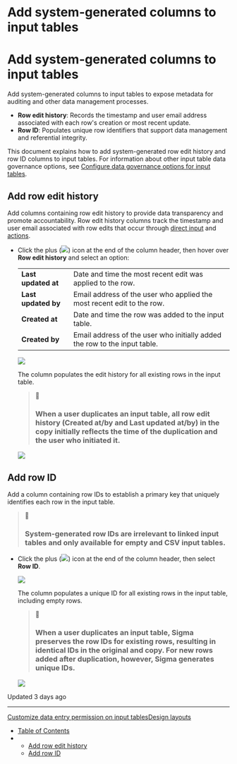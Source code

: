 # Add system-generated columns to input tables

# Add system-generated columns to input tables

Add system-generated columns to input tables to expose metadata for auditing and other data management processes.

* **Row edit history**: Records the timestamp and user email address associated with each row's creation or most recent update.
* **Row ID**: Populates unique row identifiers that support data management and referential integrity.

This document explains how to add system-generated row edit history and row ID columns to input tables. For information about other input table data governance options, see [Configure data governance options for input tables](/docs/configure-data-governance-options-for-input-tables).

## Add row edit history

Add columns containing row edit history to provide data transparency and promote accountability. Row edit history columns track the timestamp and user email associated with row edits that occur through [direct input](/docs/edit-existing-input-table-columns) and [actions](/docs/intro-to-actions).

* Click the plus (![](https://sigma-docs-screenshots.s3.us-west-2.amazonaws.com/Icons/add.svg)) icon at the end of the column header, then hover over **Row edit history** and select an option:

  |  |  |
  | --- | --- |
  | **Last updated at** | Date and time the most recent edit was applied to the row. |
  | **Last updated by** | Email address of the user who applied the most recent edit to the row. |
  | **Created at** | Date and time the row was added to the input table. |
  | **Created by** | Email address of the user who initially added the row to the input table. |

  ![](https://files.readme.io/5321c8243ee5ecfca7a71e928700c564ead0c8115c10b3a5c1e4197e40ca0053-image.png)

  The column populates the edit history for all existing rows in the input table.

  > 📘
  >
  > ### When a user duplicates an input table, all row edit history (**Created at/by** and **Last updated at/by**) in the copy initially reflects the time of the duplication and the user who initiated it.

  ![](https://files.readme.io/e06a7942e17ea89f096139f2a60b724ea5d714fd16fadc6924880619a4b7ece2-image.png)

## Add row ID

Add a column containing row IDs to establish a primary key that uniquely identifies each row in the input table.

> 📘
>
> ### System-generated row IDs are irrelevant to linked input tables and only available for empty and CSV input tables.

* Click the plus (![](https://sigma-docs-screenshots.s3.us-west-2.amazonaws.com/Icons/add.svg)) icon at the end of the column header, then select **Row ID**.

  ![](https://files.readme.io/48c296d852e4bff7adeb81372cdb79ac00dd772c25fdcbe87c34cb237b31e7d7-image.png)

  The column populates a unique ID for all existing rows in the input table, including empty rows.

  > 📘
  >
  > ### When a user duplicates an input table, Sigma preserves the row IDs for existing rows, resulting in identical IDs in the original and copy. For new rows added after duplication, however, Sigma generates unique IDs.

  ![](https://files.readme.io/82f0deb2159c1bb7a33cac0b1619a576c728dd49d70fe598d79e79caa91b3d02-image.png)

Updated 3 days ago

---

[Customize data entry permission on input tables](/docs/customize-data-entry-permission-on-input-tables)[Design layouts](/docs/design-layouts)

* [Table of Contents](#)
* + [Add row edit history](#add-row-edit-history)
  + [Add row ID](#add-row-id)